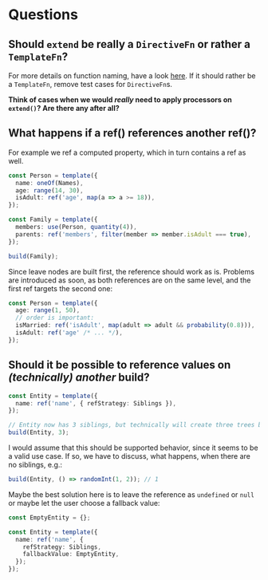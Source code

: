 # Questions

## Should `extend` be really a `DirectiveFn` or rather a `TemplateFn`?

For more details on function naming, have a look [here](./naming.md). If it should rather be a `TemplateFn`, remove test cases for `DirectiveFn`s.

**Think of cases when we would _really_ need to apply processors on `extend()`? Are there any after all?**

## What happens if a ref() references another ref()?

For example we ref a computed property, which in turn contains a ref as well.

```ts
const Person = template({
  name: oneOf(Names),
  age: range(14, 30),
  isAdult: ref('age', map(a => a >= 18)),
});

const Family = template({
  members: use(Person, quantity(4)),
  parents: ref('members', filter(member => member.isAdult === true),
});

build(Family);
```

Since leave nodes are built first, the reference should work as is. Problems are introduced as soon, as both references are on the same level, and the first ref targets the second one:

```ts
const Person = template({
  age: range(1, 50),
  // order is important:
  isMarried: ref('isAdult', map(adult => adult && probability(0.8))),
  isAdult: ref('age' /* ... */),
});
```

## Should it be possible to reference values on _(technically) another_ build?

```ts
const Entity = template({
  name: ref('name', { refStrategy: Siblings }),
});

// Entity now has 3 siblings, but technically will create three trees because it acts as a root node; each tree for the three entities.
build(Entity, 3);
```

I would assume that this should be supported behavior, since it seems to be a valid use case. If so, we have to discuss, what happens, when there are no siblings, e.g.:

```ts
build(Entity, () => randomInt(1, 2)); // 1
```

Maybe the best solution here is to leave the reference as `undefined` or `null` or maybe let the user choose a fallback value:

```ts
const EmptyEntity = {};

const Entity = template({
  name: ref('name', {
    refStrategy: Siblings,
    fallbackValue: EmptyEntity,
  });
});
```
